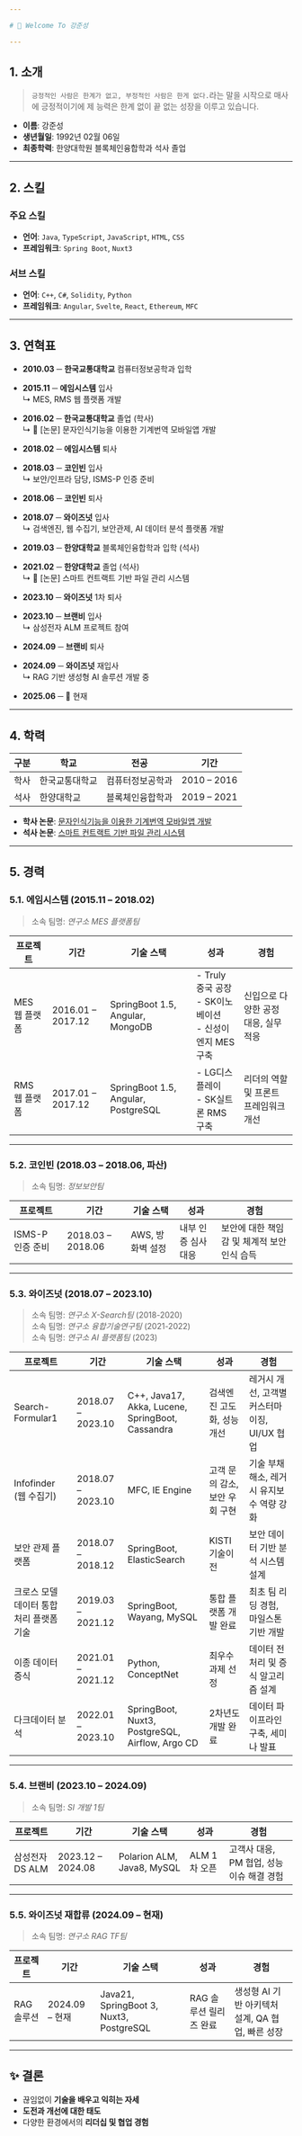 ```yaml
---

# 👋 Welcome To 강준성

---
```


## 1. 소개

> `긍정적인 사람은 한계가 없고, 부정적인 사람은 한게 없다.`라는 말을 시작으로
> 매사에 긍정적이기에 제 능력은 한계 없이 끝 없는 성장을 이루고 있습니다.

* **이름**: 강준성
* **생년월일**: 1992년 02월 06일
* **최종학력**: 한양대학원 블록체인융합학과 석사 졸업

---


## 2. 스킬

### 주요 스킬

* **언어**: `Java`, `TypeScript`, `JavaScript`, `HTML`, `CSS`
* **프레임워크**: `Spring Boot`, `Nuxt3`

### 서브 스킬

* **언어**: `C++`, `C#`, `Solidity`, `Python`
* **프레임워크**: `Angular`, `Svelte`, `React`, `Ethereum`, `MFC`

---


## 3. 연혁표

- **2010.03** ─ **한국교통대학교** 컴퓨터정보공학과 입학
  
- **2015.11** ─ **에임시스템** 입사  
   ↳ MES, RMS 웹 플랫폼 개발
  
- **2016.02** ─ **한국교통대학교** 졸업 (학사)  
   ↳ 📄 [논문] 문자인식기능을 이용한 기계번역 모바일앱 개발  

- **2018.02** ─ **에임시스템** 퇴사  

- **2018.03** ─ **코인빈** 입사  
   ↳ 보안/인프라 담당, ISMS-P 인증 준비  
- **2018.06** ─ **코인빈** 퇴사  

- **2018.07** ─ **와이즈넛** 입사  
   ↳ 검색엔진, 웹 수집기, 보안관제, AI 데이터 분석 플랫폼 개발  

- **2019.03** ─ **한양대학교** 블록체인융합학과 입학 (석사)  
- **2021.02** ─ **한양대학교** 졸업 (석사)  
   ↳ 📄 [논문] 스마트 컨트랙트 기반 파일 관리 시스템  

- **2023.10** ─ **와이즈넛** 1차 퇴사  

- **2023.10** ─ **브랜비** 입사  
   ↳ 삼성전자 ALM 프로젝트 참여  
- **2024.09** ─ **브랜비** 퇴사  

- **2024.09** ─ **와이즈넛** 재입사  
   ↳ RAG 기반 생성형 AI 솔루션 개발 중  
- **2025.06** ─ 📍 현재

---


## 4. 학력

| 구분 | 학교      | 전공       | 기간          |
| -- | ------- | -------- | ----------- |
| 학사 | 한국교통대학교 | 컴퓨터정보공학과 | 2010 – 2016 |
| 석사 | 한양대학교   | 블록체인융합학과 | 2019 – 2021 |

* **학사 논문**: [문자인식기능을 이용한 기계번역 모바일앱 개발](https://www.riss.kr/search/detail/DetailView.do?p_mat_type=1a0202e37d52c72d&control_no=1ba5001adfb7f47747de9c1710b0298d)
* **석사 논문**: [스마트 컨트랙트 기반 파일 관리 시스템](https://www.riss.kr/search/detail/DetailView.do?p_mat_type=be54d9b8bc7cdb09&control_no=1c27fe9fcb321876ffe0bdc3ef48d419)

---

## 5. 경력

### 5.1. 에임시스템 (2015.11 – 2018.02)
> 소속 팀명: *연구소 MES 플랫폼팀*

| 프로젝트      | 기간                | 기술 스택                               | 성과                                           | 경험                    |
| --------- | ----------------- | ----------------------------------- | -------------------------------------------- | --------------------- |
| MES 웹 플랫폼 | 2016.01 – 2017.12 | SpringBoot 1.5, Angular, MongoDB    | - Truly 중국 공장<br>- SK이노베이션<br>- 신성이엔지 MES 구축 | 신입으로 다양한 공정 대응, 실무 적응 |
| RMS 웹 플랫폼 | 2017.01 – 2017.12 | SpringBoot 1.5, Angular, PostgreSQL | - LG디스플레이<br>- SK실트론 RMS 구축                  | 리더의 역할 및 프론트 프레임워크 개선 |

---

### 5.2. 코인빈 (2018.03 – 2018.06, 파산)
> 소속 팀명: *정보보안팀*

| 프로젝트         | 기간                | 기술 스택       | 성과          | 경험                        |
| ------------ | ----------------- | ----------- | ----------- | ------------------------- |
| ISMS-P 인증 준비 | 2018.03 – 2018.06 | AWS, 방화벽 설정 | 내부 인증 심사 대응 | 보안에 대한 책임감 및 체계적 보안 인식 습득 |

---

### 5.3. 와이즈넛 (2018.07 – 2023.10)
> 소속 팀명: *연구소 X-Search팀* (2018-2020)  
> 소속 팀명: *연구소 융합기술연구팀* (2021-2022)  
> 소속 팀명: *연구소 AI 플랫폼팀* (2023)  

| 프로젝트               | 기간                | 기술 스택                                            | 성과                 | 경험                           |
| ------------------ | ----------------- | ------------------------------------------------ | ------------------ | ---------------------------- |
| Search-Formular1   | 2018.07 – 2023.10 | C++, Java17, Akka, Lucene, SpringBoot, Cassandra | 검색엔진 고도화, 성능 개선    | 레거시 개선, 고객별 커스터마이징, UI/UX 협업 |
| Infofinder (웹 수집기) | 2018.07 – 2023.10 | MFC, IE Engine                                   | 고객 문의 감소, 보안 우회 구현 | 기술 부채 해소, 레거시 유지보수 역량 강화     |
| 보안 관제 플랫폼       | 2018.07 – 2018.12 | SpringBoot, ElasticSearch                        | KISTI 기술이전         | 보안 데이터 기반 분석 시스템 설계          |
| 크로스 모델 데이터 통합 처리 플랫폼 기술    | 2019.03 – 2021.12 | SpringBoot, Wayang, MySQL                        | 통합 플랫폼 개발 완료       | 최초 팀 리딩 경험, 마일스톤 기반 개발       |
| 이종 데이터 증식          | 2021.01 – 2021.12 | Python, ConceptNet                               | 최우수 과제 선정          | 데이터 전처리 및 증식 알고리즘 설계         |
| 다크데이터 분석           | 2022.01 – 2023.10 | SpringBoot, Nuxt3, PostgreSQL, Airflow, Argo CD  | 2차년도 개발 완료         | 데이터 파이프라인 구축, 세미나 발표         |

---

### 5.4. 브랜비 (2023.10 – 2024.09)
> 소속 팀명: *SI 개발 1팀*

| 프로젝트        | 기간                | 기술 스택                      | 성과        | 경험                         |
| ----------- | ----------------- | -------------------------- | --------- | -------------------------- |
| 삼성전자 DS ALM | 2023.12 – 2024.08 | Polarion ALM, Java8, MySQL | ALM 1차 오픈 | 고객사 대응, PM 협업, 성능 이슈 해결 경험 |

---

### 5.5. 와이즈넛 재합류 (2024.09 – 현재)
> 소속 팀명: *연구소 RAG TF팀*

| 프로젝트    | 기간           | 기술 스택                                   | 성과             | 경험                              |
| ------- | ------------ | --------------------------------------- | -------------- | ------------------------------- |
| RAG 솔루션 | 2024.09 – 현재 | Java21, SpringBoot 3, Nuxt3, PostgreSQL | RAG 솔루션 릴리즈 완료 | 생성형 AI 기반 아키텍처 설계, QA 협업, 빠른 성장 |

---

## ✨ 결론

* 끊임없이 **기술을 배우고 익히는 자세**
* **도전과 개선에 대한 태도**
* 다양한 환경에서의 **리더십 및 협업 경험**
